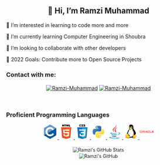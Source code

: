 <h2 align="center">👋 Hi, I’m Ramzi Muhammad</h2>


👀 I’m interested in learning to code more and more

🌱 I’m currently learning Computer Engineering in Shoubra

💞️ I’m looking to collaborate with other developers

🤲 2022 Goals: Contribute more to Open Source Projects    

<h3 align="left">Contact with me:</h3>
<p align="center">
    <a href="https://www.linkedin.com/in/ramzi-muhammad" target="blank"> <img align="center" src="https://raw.githubusercontent.com/rahuldkjain/github-profile-readme-generator/master/src/images/icons/Social/linked-in-alt.svg" alt="Ramzi-Muhammad" height="30" width="40" /></a>
    <a href="https://www.facebook.com/RamseyMuhamad" target="blank"> <img align="center" src="https://raw.githubusercontent.com/rahuldkjain/github-profile-readme-generator/master/src/images/icons/Social/facebook.svg" alt="Ramzi-Muhammad" height="30" width="40" /></a>
</p><br>
<h3 align="left">Proficient Programming Languages</h3>
<p align="center">
    <a href="https://www.cprogramming.com/" target="_blank" rel="noreferrer"> <img src="https://raw.githubusercontent.com/devicons/devicon/master/icons/c/c-original.svg" alt="c" width="40" height="40"/> </a>
    <a href="https://www.w3.org/html/" target="_blank"> <img src="https://raw.githubusercontent.com/devicons/devicon/master/icons/html5/html5-original-wordmark.svg" alt="html5" width="40" height="40"/> </a>
    <a href="https://www.w3schools.com/css/" target="_blank"> <img src="https://raw.githubusercontent.com/devicons/devicon/master/icons/css3/css3-original-wordmark.svg" alt="css3" width="40" height="40"/> </a>
    <a href="https://www.python.org" target="_blank"> <img src="https://raw.githubusercontent.com/devicons/devicon/master/icons/python/python-original.svg" alt="python" width="40" height="40"/> </a>
    <a href="https://www.java.com" target="_blank" rel="noreferrer">
    <img src="https://raw.githubusercontent.com/devicons/devicon/master/icons/java/java-original.svg" alt="java" width="40" height="40"/> </a>
    <a href="https://www.linux.org/" target="_blank" rel="noreferrer"> 
<img src="https://raw.githubusercontent.com/devicons/devicon/master/icons/linux/linux-original.svg" alt="linux" width="40" height="40"/> </a>
    <a href="https://www.oracle.com/" target="_blank" rel="noreferrer"> <img src="https://raw.githubusercontent.com/devicons/devicon/master/icons/oracle/oracle-original.svg" alt="oracle" width="40" height="40"/> </a>
<br><br>
    <img src="https://github-readme-stats.vercel.app/api?username=RamziMohamad&theme=github_dark&hide=contribs" alt="Ramzi's GitHub Stats" style="zoom:90%;" />
<br>
<img src="http://github-profile-summary-cards.vercel.app/api/cards/profile-details?username=RamziMohamad&theme=github_dark" alt="Ramzi's GitHub" style="zoom:90%;" />
</p>

